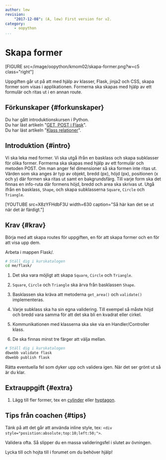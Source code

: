```yaml
---
author: lew
revision:
    "2017-12-08": (A, lew) First version for v2.
category:
    - oopython
...
```

Skapa former
===================================

[FIGURE src=/image/oopython/kmom02/skapa-former.png?w=c5 class="right"]

Uppgiften går ut på att med hjälp av klasser, Flask, jinja2 och CSS, skapa former som visas i applikationen. Formerna ska skapas med hjälp av ett formulär och ritas ut i en annan route.

<!--more-->


Förkunskaper {#forkunskaper}
-----------------------

Du har gått introduktionskursen i Python.  
Du har läst artikeln "[GET, POST i Flask](kunskap/flask-get-post)".  
Du har läst artikeln "[Klass relationer](kunskap/klass-relationer)".  



Introduktion {#intro}
-----------------------    

Vi ska leka med former. Vi ska utgå ifrån en basklass och skapa subklasser för olika former. Formerna ska skapas med hjälp av ett formulär och metoden POST. Om man anger fel dimensioner så ska formen inte ritas ut. Värden som ska anges är typ av objekt, bredd (px), höjd (px), positionen (x och y) där formen ska ritas ut samt en bakgrundsfärg. Till varje form ska det finnas en info-ruta där formens höjd, bredd och area ska skrivas ut. Utgå ifrån en basklass, `Shape`, och skapa subklasserna `Square`, `Circle` och `Triangle`.

[YOUTUBE src=X8zYFHdbF3U width=630 caption="Så här kan det se ut när det är färdigt."]


Krav {#krav}
-----------------------

Börja med att skapa routes för uppgiften, en för att skapa former och en för att visa upp dem.

Arbeta i mappen Flask/.

```bash
# Ställ dig i kurskatalogen
cd me/flask/
```

1. Det ska vara möjligt att skapa `Square`, `Circle` och `Triangle`.

1. `Square`, `Circle` och `Triangle` ska ärva från basklassen `Shape`.

1. Basklassen ska kräva att metoderna `get_area()` och `validate()` implementeras.

1. Varje subklass ska ha sin egna validering. Till exempel så måste höjd och bredd vara samma för att det ska bli en kvadrat eller cirkel.

1. Kommunikationen med klasserna ska ske via en Handler/Controller klass.

1. De ska finnas minst tre färger att välja mellan.

```bash
# Ställ dig i kurskatalogen
dbwebb validate flask
dbwebb publish flask
```

Rätta eventuella fel som dyker upp och validera igen. När det ser grönt ut så är du klar.



Extrauppgift {#extra}
-----------------------

1. Lägg till fler former, tex en [cylinder](https://sv.wikipedia.org/wiki/Cylinder) eller [hyptagon](https://sv.wikipedia.org/wiki/Heptagon).



Tips från coachen {#tips}
-----------------------

Tänk på att det går att använda inline style, tex: `<div style="posistion:absolute;top:10;left:50;">`.

Validera ofta. Så slipper du en massa valideringsfel i slutet av övningen.

Lycka till och hojta till i forumet om du behöver hjälp!
